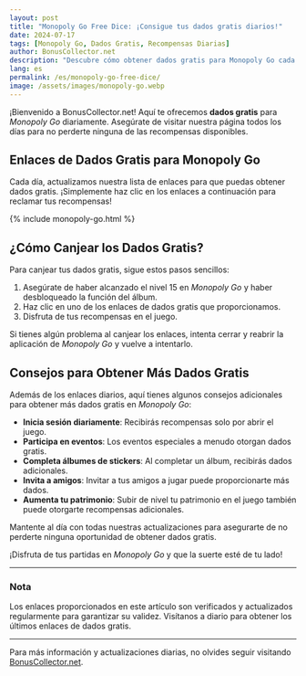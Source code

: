 ```yaml
---
layout: post
title: "Monopoly Go Free Dice: ¡Consigue tus dados gratis diarios!"
date: 2024-07-17
tags: [Monopoly Go, Dados Gratis, Recompensas Diarias]
author: BonusCollector.net
description: "Descubre cómo obtener dados gratis para Monopoly Go cada día y mantente al día con las últimas recompensas."
lang: es
permalink: /es/monopoly-go-free-dice/
image: /assets/images/monopoly-go.webp
---
```


¡Bienvenido a BonusCollector.net! Aquí te ofrecemos **dados gratis** para *Monopoly Go* diariamente. Asegúrate de visitar nuestra página todos los días para no perderte ninguna de las recompensas disponibles.

## Enlaces de Dados Gratis para Monopoly Go

Cada día, actualizamos nuestra lista de enlaces para que puedas obtener dados gratis. ¡Simplemente haz clic en los enlaces a continuación para reclamar tus recompensas!

{% include monopoly-go.html %}

## ¿Cómo Canjear los Dados Gratis?

Para canjear tus dados gratis, sigue estos pasos sencillos:

1. Asegúrate de haber alcanzado el nivel 15 en *Monopoly Go* y haber desbloqueado la función del álbum.
2. Haz clic en uno de los enlaces de dados gratis que proporcionamos.
3. Disfruta de tus recompensas en el juego.

Si tienes algún problema al canjear los enlaces, intenta cerrar y reabrir la aplicación de *Monopoly Go* y vuelve a intentarlo.

## Consejos para Obtener Más Dados Gratis

Además de los enlaces diarios, aquí tienes algunos consejos adicionales para obtener más dados gratis en *Monopoly Go*:

- **Inicia sesión diariamente**: Recibirás recompensas solo por abrir el juego.
- **Participa en eventos**: Los eventos especiales a menudo otorgan dados gratis.
- **Completa álbumes de stickers**: Al completar un álbum, recibirás dados adicionales.
- **Invita a amigos**: Invitar a tus amigos a jugar puede proporcionarte más dados.
- **Aumenta tu patrimonio**: Subir de nivel tu patrimonio en el juego también puede otorgarte recompensas adicionales.

Mantente al día con todas nuestras actualizaciones para asegurarte de no perderte ninguna oportunidad de obtener dados gratis.

¡Disfruta de tus partidas en *Monopoly Go* y que la suerte esté de tu lado!

---

### Nota

Los enlaces proporcionados en este artículo son verificados y actualizados regularmente para garantizar su validez. Visítanos a diario para obtener los últimos enlaces de dados gratis.

---

Para más información y actualizaciones diarias, no olvides seguir visitando [BonusCollector.net](https://www.bonuscollector.net/es/).